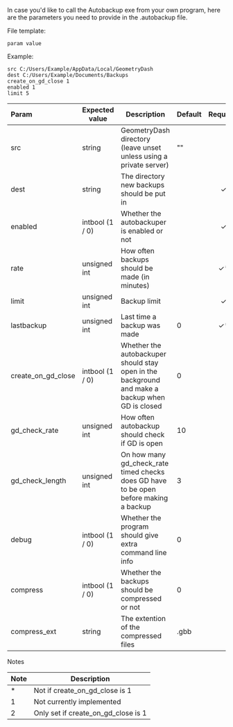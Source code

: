 In case you'd like to call the Autobackup exe from your own program, here are the parameters you need to provide in the .autobackup file.

File template:

```
param value
```

Example:

```
src C:/Users/Example/AppData/Local/GeometryDash
dest C:/Users/Example/Documents/Backups
create_on_gd_close 1
enabled 1
limit 5
```

| Param | Expected value | Description | Default | Required | Notes |
| :---- | -------------- | ----------- | ------- | :------: | ----- |
| src   | string         | GeometryDash directory (leave unset unless using a private server) | "" |   |   |
| dest | string | The directory new backups should be put in |   | ✓ |   |
| enabled | intbool (1 / 0) | Whether the autobackuper is enabled or not |   | ✓ |   |
| rate | unsigned int | How often backups should be made (in minutes) |   | ✓* | 1 |
| limit | unsigned int | Backup limit |   | ✓ |   |
| lastbackup | unsigned int | Last time a backup was made | 0 | ✓* | 1 |
| create_on_gd_close | intbool (1 / 0) | Whether the autobackuper should stay open in the background and make a backup when GD is closed | 0 |   |   |
| gd_check_rate | unsigned int | How often autobackup should check if GD is open | 10 |   | 2 |
| gd_check_length | unsigned int | On how many gd_check_rate timed checks does GD have to be open before making a backup | 3 |   | 2 |
| debug | intbool (1 / 0) | Whether the program should give extra command line info | 0 |   |   |
| compress | intbool (1 / 0) | Whether the backups should be compressed or not | 0 |   | 1 |
| compress_ext | string | The extention of the compressed files | .gbb |   | 1 |

Notes

| Note | Description |
| ---- | ----------- |
| * | Not if create_on_gd_close is 1 |
| 1 | Not currently implemented |
| 2 | Only set if create_on_gd_close is 1 |